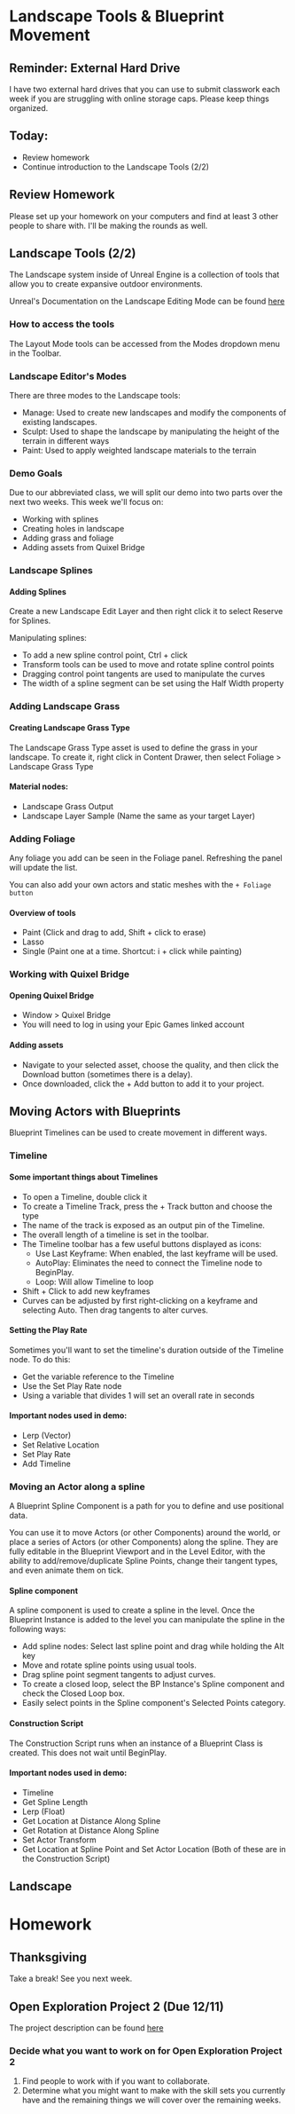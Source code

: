 # Landscape Tools & Blueprint Movement

## Reminder: External Hard Drive
I have two external hard drives that you can use to submit classwork each week if you are struggling with online storage caps. Please keep things organized.


## Today:
- Review homework
- Continue introduction to the Landscape Tools (2/2)

## Review Homework
Please set up your homework on your computers and find at least 3 other people to share with. I'll be making the rounds as well.


## Landscape Tools (2/2)
The Landscape system inside of Unreal Engine is a collection of tools that allow you to create expansive outdoor environments.

Unreal's Documentation on the Landscape Editing Mode can be found [here](https://docs.unrealengine.com/5.2/en-US/editing-landscapes-in-unreal-engine/)

### How to access the tools
The Layout Mode tools can be accessed from the Modes dropdown menu in the Toolbar.

### Landscape Editor's Modes
There are three modes to the Landscape tools:
- Manage: Used to create new landscapes and modify the components of existing landscapes.
- Sculpt: Used to shape the landscape by manipulating the height of the terrain in different ways
- Paint: Used to apply weighted landscape materials to the terrain

### Demo Goals
Due to our abbreviated class, we will split our demo into two parts over the next two weeks. This week we'll focus on:
- Working with splines
- Creating holes in landscape
- Adding grass and foliage
- Adding assets from Quixel Bridge


### Landscape Splines

#### Adding Splines
Create a new Landscape Edit Layer and then right click it to select Reserve for Splines.

Manipulating splines:
- To add a new spline control point, Ctrl + click
- Transform tools can be used to move and rotate spline control points
- Dragging control point tangents are used to manipulate the curves
- The width of a spline segment can be set using the Half Width property


### Adding Landscape Grass

#### Creating Landscape Grass Type
The Landscape Grass Type asset is used to define the grass in your landscape. To create it, right click in Content Drawer, then select Foliage > Landscape Grass Type

#### Material nodes:
- Landscape Grass Output
- Landscape Layer Sample (Name the same as your target Layer)

### Adding Foliage
Any foliage you add can be seen in the Foliage panel. Refreshing the panel will update the list.

You can also add your own actors and static meshes with the `+ Foliage button`

#### Overview of tools
- Paint (Click and drag to add, Shift + click to erase)
- Lasso
- Single (Paint one at a time. Shortcut: i + click while painting)

### Working with Quixel Bridge

#### Opening Quixel Bridge
- Window > Quixel Bridge
- You will need to log in using your Epic Games linked account

#### Adding assets
- Navigate to your selected asset, choose the quality, and then click the Download button (sometimes there is a delay).
- Once downloaded, click the + Add button to add it to your project.


## Moving Actors with Blueprints
Blueprint Timelines can be used to create movement in different ways.

### Timeline

#### Some important things about Timelines
- To open a Timeline, double click it
- To create a Timeline Track, press the + Track button and choose the type
- The name of the track is exposed as an output pin of the Timeline.
- The overall length of a timeline is set in the toolbar.
- The Timeline toolbar has a few useful buttons displayed as icons:
    - Use Last Keyframe: When enabled, the last keyframe will be used.
    - AutoPlay: Eliminates the need to connect the Timeline node to BeginPlay.
    - Loop: Will allow Timeline to loop
- Shift + Click to add new keyframes
- Curves can be adjusted by first right-clicking on a keyframe and selecting Auto. Then drag tangents to alter curves.

#### Setting the Play Rate
Sometimes you'll want to set the timeline's duration outside of the Timeline node. To do this:
- Get the variable reference to the Timeline
- Use the Set Play Rate node
- Using a variable that divides 1 will set an overall rate in seconds 

#### Important nodes used in demo:
- Lerp (Vector)
- Set Relative Location
- Set Play Rate
- Add Timeline

### Moving an Actor along a spline
A Blueprint Spline Component is a path for you to define and use positional data. 

You can use it to move Actors (or other Components) around the world, or place a series of Actors (or other Components) along the spline. They are fully editable in the Blueprint Viewport and in the Level Editor, with the ability to add/remove/duplicate Spline Points, change their tangent types, and even animate them on tick.

#### Spline component
A spline component is used to create a spline in the level. Once the Blueprint Instance is added to the level you can manipulate the spline in the following ways:
- Add spline nodes: Select last spline point and drag while holding the Alt key
- Move and rotate spline points using usual tools.
- Drag spline point segment tangents to adjust curves.
- To create a closed loop, select the BP Instance's Spline component and check the Closed Loop box.
- Easily select points in the Spline component's Selected Points category.


#### Construction Script
The Construction Script runs when an instance of a Blueprint Class is created. This does not wait until BeginPlay.

#### Important nodes used in demo:
- Timeline
- Get Spline Length
- Lerp (Float)
- Get Location at Distance Along Spline
- Get Rotation at Distance Along Spline
- Set Actor Transform
- Get Location at Spline Point and Set Actor Location (Both of these are in the Construction Script)

## Landscape 

# Homework

## Thanksgiving
Take a break! See you next week.

## Open Exploration Project 2 (Due 12/11)
The project description can be found [here](project2.md)

### Decide what you want to work on for Open Exploration Project 2
1. Find people to work with if you want to collaborate.
2. Determine what you might want to make with the skill sets you currently have and the remaining things we will cover over the remaining weeks.